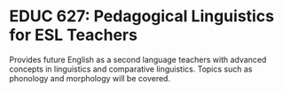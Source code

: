 # EDUC 627: Pedagogical Linguistics for ESL Teachers

Provides future English as a second language teachers with advanced concepts in linguistics and comparative linguistics. Topics such as phonology and morphology will be covered.